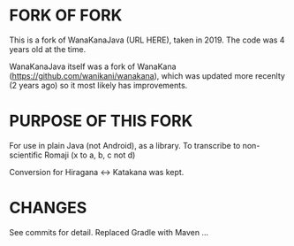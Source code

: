 FORK OF FORK
============

This is a fork of WanaKanaJava (URL HERE), taken in 2019. The code was 4 years old at the time.

WanaKanaJava itself was a fork of WanaKana (https://github.com/wanikani/wanakana), which was updated more recenlty (2 years ago) so it 
most likely has improvements.


PURPOSE OF THIS FORK
============

For use in plain Java (not Android), as a library.
To transcribe to non-scientific Romaji (x to a, b, c not d) 

Conversion for Hiragana <-> Katakana was kept.


CHANGES
============

See commits for detail.
Replaced Gradle with Maven
...
